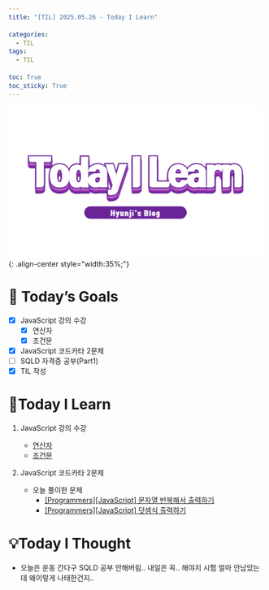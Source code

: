 ```yaml
---
title: "[TIL] 2025.05.26 - Today I Learn"

categories:
  - TIL
tags:
  - TIL

toc: True
toc_sticky: True
---
```


![TIL](/assets/images/TIL3.png){: .align-center style="width:35%;"}

# 🎯 Today’s Goals

- [x] JavaScript 강의 수강
  - [x] 연산자
  - [x] 조건문
- [x] JavaScript 코드카타 2문제
- [ ] SQLD 자격증 공부(Part1)
- [x] TIL 작성

# 👀Today I Learn

1. JavaScript 강의 수강

   - [연산자](https://hzi09.github.io/js_study/sutdy_js_3)
   - [조건문](https://hzi09.github.io/js_study/sutdy_js_4)

2. JavaScript 코드카타 2문제

   - 오늘 풀이한 문제
     - [[Programmers][JavaScript] 문자열 반복해서 출력하기](https://hzi09.github.io/js_programmers/pg_js_181950/)
     - [[Programmers][JavaScript] 덧셈식 출력하기](https://hzi09.github.io/js_programmers/pg_js_181947/)

# 💡Today I Thought

- 오늘은 운동 간다구 SQLD 공부 안해버림.. 내일은 꼭.. 해야지 시험 얼마 안남았는데 왜이렇게 나태한건지..
